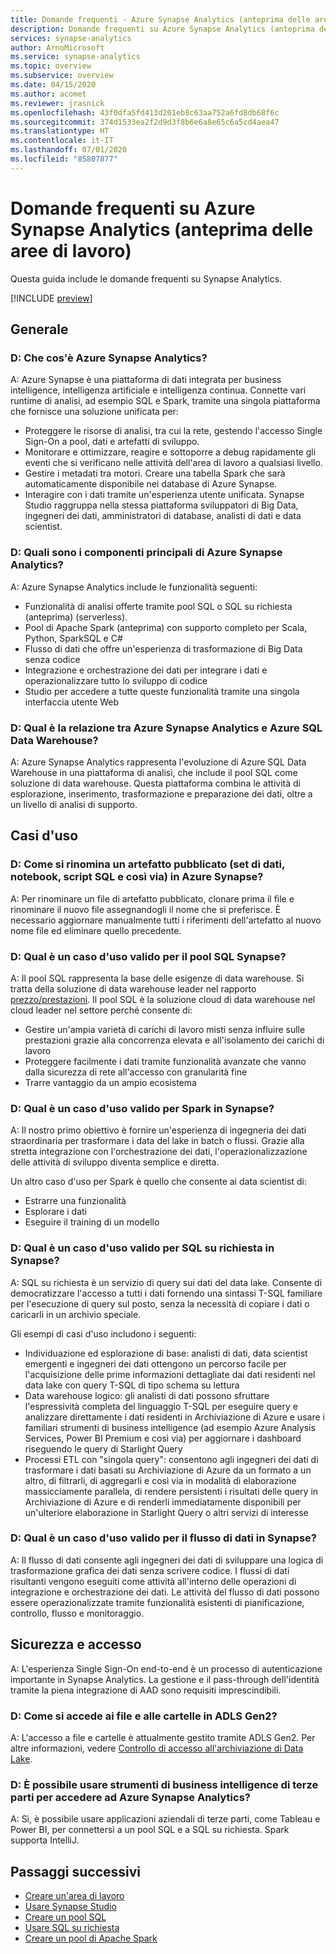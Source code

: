 ```yaml
---
title: Domande frequenti - Azure Synapse Analytics (anteprima delle aree di lavoro)
description: Domande frequenti su Azure Synapse Analytics (anteprima delle aree di lavoro)
services: synapse-analytics
author: ArnoMicrosoft
ms.service: synapse-analytics
ms.topic: overview
ms.subservice: overview
ms.date: 04/15/2020
ms.author: acomet
ms.reviewer: jrasnick
ms.openlocfilehash: 43f0dfa5fd413d201eb8c63aa752a6fd8db68f6c
ms.sourcegitcommit: 374d1533ea2f2d9d3f8b6e6a8e65c6a5cd4aea47
ms.translationtype: HT
ms.contentlocale: it-IT
ms.lasthandoff: 07/01/2020
ms.locfileid: "85807877"
---
```

# <a name="azure-synapse-analytics-workspaces-preview-frequently-asked-questions"></a>Domande frequenti su Azure Synapse Analytics (anteprima delle aree di lavoro)

Questa guida include le domande frequenti su Synapse Analytics.

[!INCLUDE [preview](includes/note-preview.md)]

## <a name="general"></a>Generale

### <a name="q-what-is-azure-synapse-analytics"></a>D: Che cos'è Azure Synapse Analytics?

A: Azure Synapse è una piattaforma di dati integrata per business intelligence, intelligenza artificiale e intelligenza continua. Connette vari runtime di analisi, ad esempio SQL e Spark, tramite una singola piattaforma che fornisce una soluzione unificata per:

- Proteggere le risorse di analisi, tra cui la rete, gestendo l'accesso Single Sign-On a pool, dati e artefatti di sviluppo.
- Monitorare e ottimizzare, reagire e sottoporre a debug rapidamente gli eventi che si verificano nelle attività dell'area di lavoro a qualsiasi livello.
- Gestire i metadati tra motori. Creare una tabella Spark che sarà automaticamente disponibile nei database di Azure Synapse.
- Interagire con i dati tramite un'esperienza utente unificata. Synapse Studio raggruppa nella stessa piattaforma sviluppatori di Big Data, ingegneri dei dati, amministratori di database, analisti di dati e data scientist.

### <a name="q-what-are-the-main-components-of-azure-synapse-analytics"></a>D: Quali sono i componenti principali di Azure Synapse Analytics?

A: Azure Synapse Analytics include le funzionalità seguenti:

- Funzionalità di analisi offerte tramite pool SQL o SQL su richiesta (anteprima) (serverless).
- Pool di Apache Spark (anteprima) con supporto completo per Scala, Python, SparkSQL e C#
- Flusso di dati che offre un'esperienza di trasformazione di Big Data senza codice
- Integrazione e orchestrazione dei dati per integrare i dati e operazionalizzare tutto lo sviluppo di codice
- Studio per accedere a tutte queste funzionalità tramite una singola interfaccia utente Web

### <a name="q-how-does-azure-synapse-analytics-relate-to-azure-sql-data-warehouse"></a>D: Qual è la relazione tra Azure Synapse Analytics e Azure SQL Data Warehouse?

A: Azure Synapse Analytics rappresenta l'evoluzione di Azure SQL Data Warehouse in una piattaforma di analisi, che include il pool SQL come soluzione di data warehouse. Questa piattaforma combina le attività di esplorazione, inserimento, trasformazione e preparazione dei dati, oltre a un livello di analisi di supporto.

## <a name="use-cases"></a>Casi d'uso

### <a name="q-how-do-i-rename-a-published-artifact-dataset-notebook-sql-script-and-so-on-in-azure-synapse"></a>D: Come si rinomina un artefatto pubblicato (set di dati, notebook, script SQL e così via) in Azure Synapse?

A: Per rinominare un file di artefatto pubblicato, clonare prima il file e rinominare il nuovo file assegnandogli il nome che si preferisce. È necessario aggiornare manualmente tutti i riferimenti dell'artefatto al nuovo nome file ed eliminare quello precedente.

### <a name="q-what-is-a-good-use-case-for-synapse-sql-pool"></a>D: Qual è un caso d'uso valido per il pool SQL Synapse?

A: Il pool SQL rappresenta la base delle esigenze di data warehouse. Si tratta della soluzione di data warehouse leader nel rapporto [prezzo/prestazioni](https://azure.microsoft.com/services/sql-data-warehouse/compare/). Il pool SQL è la soluzione cloud di data warehouse nel cloud leader nel settore perché consente di:

- Gestire un'ampia varietà di carichi di lavoro misti senza influire sulle prestazioni grazie alla concorrenza elevata e all'isolamento dei carichi di lavoro
- Proteggere facilmente i dati tramite funzionalità avanzate che vanno dalla sicurezza di rete all'accesso con granularità fine
- Trarre vantaggio da un ampio ecosistema

### <a name="q-what-is-a-good-use-case-for-spark-in-synapse"></a>D: Qual è un caso d'uso valido per Spark in Synapse?

A: Il nostro primo obiettivo è fornire un'esperienza di ingegneria dei dati straordinaria per trasformare i data del lake in batch o flussi. Grazie alla stretta integrazione con l'orchestrazione dei dati, l'operazionalizzazione delle attività di sviluppo diventa semplice e diretta.

Un altro caso d'uso per Spark è quello che consente ai data scientist di:

- Estrarre una funzionalità
- Esplorare i dati
- Eseguire il training di un modello

### <a name="q-what-is-a-good-use-case-for-sql-on-demand-in-synapse"></a>D: Qual è un caso d'uso valido per SQL su richiesta in Synapse?

A: SQL su richiesta è un servizio di query sui dati del data lake. Consente di democratizzare l'accesso a tutti i dati fornendo una sintassi T-SQL familiare per l'esecuzione di query sul posto, senza la necessità di copiare i dati o caricarli in un archivio speciale.

Gli esempi di casi d'uso includono i seguenti:

- Individuazione ed esplorazione di base: analisti di dati, data scientist emergenti e ingegneri dei dati ottengono un percorso facile per l'acquisizione delle prime informazioni dettagliate dai dati residenti nel data lake con query T-SQL di tipo schema su lettura
- Data warehouse logico: gli analisti di dati possono sfruttare l'espressività completa del linguaggio T-SQL per eseguire query e analizzare direttamente i dati residenti in Archiviazione di Azure e usare i familiari strumenti di business intelligence (ad esempio Azure Analysis Services, Power BI Premium e così via) per aggiornare i dashboard riseguendo le query di Starlight Query
- Processi ETL con "singola query": consentono agli ingegneri dei dati di trasformare i dati basati su Archiviazione di Azure da un formato a un altro, di filtrarli, di aggregarli e così via in modalità di elaborazione massicciamente parallela, di rendere persistenti i risultati delle query in Archiviazione di Azure e di renderli immediatamente disponibili per un'ulteriore elaborazione in Starlight Query o altri servizi di interesse

### <a name="q-what-is-a-good-use-case-for-data-flow-in-synapse"></a>D: Qual è un caso d'uso valido per il flusso di dati in Synapse?

A: Il flusso di dati consente agli ingegneri dei dati di sviluppare una logica di trasformazione grafica dei dati senza scrivere codice. I flussi di dati risultanti vengono eseguiti come attività all'interno delle operazioni di integrazione e orchestrazione dei dati. Le attività del flusso di dati possono essere operazionalizzate tramite funzionalità esistenti di pianificazione, controllo, flusso e monitoraggio.

## <a name="security-and-access"></a>Sicurezza e accesso

A: L'esperienza Single Sign-On end-to-end è un processo di autenticazione importante in Synapse Analytics. La gestione e il pass-through dell'identità tramite la piena integrazione di AAD sono requisiti imprescindibili.

### <a name="q-how-do-i-get-access-to-files-and-folders-in-the-adls-gen2"></a>D: Come si accede ai file e alle cartelle in ADLS Gen2?

A: L'accesso a file e cartelle è attualmente gestito tramite ADLS Gen2. Per altre informazioni, vedere [Controllo di accesso all'archiviazione di Data Lake](../storage/blobs/data-lake-storage-access-control.md?toc=/azure/synapse-analytics/toc.json&bc=/azure/synapse-analytics/breadcrumb/toc.json).

### <a name="q-can-i-use-third-party-business-intelligence-tools-to-access-azure-synapse-analytics"></a>D: È possibile usare strumenti di business intelligence di terze parti per accedere ad Azure Synapse Analytics?

A: Sì, è possibile usare applicazioni aziendali di terze parti, come Tableau e Power BI, per connettersi a un pool SQL e a SQL su richiesta. Spark supporta IntelliJ.

## <a name="next-steps"></a>Passaggi successivi

- [Creare un'area di lavoro](quickstart-create-workspace.md)
- [Usare Synapse Studio](quickstart-synapse-studio.md)
- [Creare un pool SQL](quickstart-create-sql-pool-portal.md)
- [Usare SQL su richiesta](quickstart-sql-on-demand.md)
- [Creare un pool di Apache Spark](quickstart-create-apache-spark-pool-portal.md) 
